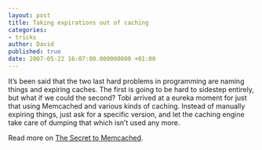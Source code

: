 ```yaml
---
layout: post
title: Taking expirations out of caching
categories:
- tricks
author: David
published: true
date: 2007-05-22 16:07:00.000000000 +01:00
---
```

<p>It&#8217;s been said that the two last hard problems in programming are naming things and expiring caches. The first is going to be hard to sidestep entirely, but what if we could the second? Tobi arrived at a eureka moment for just that using Memcached and various kinds of caching. Instead of manually expiring things, just ask for a specific version, and let the caching engine take care of dumping that which isn&#8217;t used any more.</p>
<p>Read more on <a href="http://blog.leetsoft.com/2007/5/22/the-secret-to-memcached">The Secret to Memcached</a>.</p>